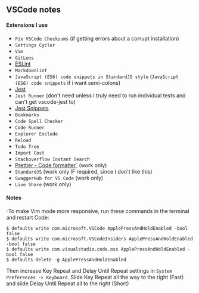 ## VSCode notes

#### Extensions I use

- `Fix VSCode Checksums` (if getting errors about a corrupt installation)
- `Settings Cycler`
- `Vim`
- `GitLens`
- [ESLint](https://github.com/Microsoft/vscode-eslint)
- `Markdownlint` 
- `JavaScript (ES6) code snippets in StandardJS style` (`JavaScript (ES6) code snippets` if i want semi-colons)
- [Jest](https://github.com/jest-community/vscode-jest)
- `Jest Runner` (don't need unless I truly need to run individual tests and can't get vscode-jest to)
- [Jest Snippets](https://github.com/andys8/vscode-jest-snippets)
- `Bookmarks`
- `Code Spell Checker`
- `Code Runner`
- `Explorer Exclude`
- `Reload`
- `Todo Tree`
- `Import Cost`
- `Stackoverflow Instant Search`
- [Prettier - Code formatter`](https://marketplace.visualstudio.com/items?itemName=esbenp.prettier-vscode) (work only)
- `StandardJS` (work only IF required, since I don't like this)
- `SwaggerHub for VS Code` (work only)
- `Live Share` (work only)

#### Notes

-To make Vim mode more responsive, run these commands in the terminal and restart Code:

    $ defaults write com.microsoft.VSCode ApplePressAndHoldEnabled -bool false
    $ defaults write com.microsoft.VSCodeInsiders ApplePressAndHoldEnabled -bool false
    $ defaults write com.visualstudio.code.oss ApplePressAndHoldEnabled -bool false
    $ defaults delete -g ApplePressAndHoldEnabled

Then increase Key Repeat and Delay Until Repeat settings in `System Preferences -> Keyboard`. Slide Key Repeat all the way to the right (Fast) and slide Delay Until Repeat all to the right (Short)

